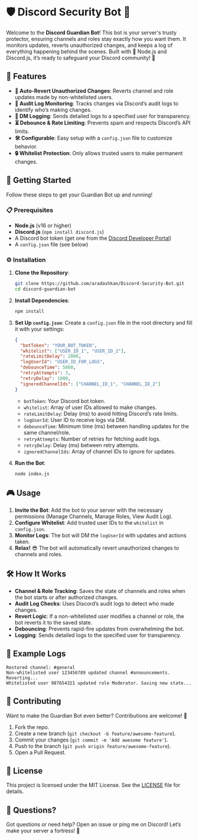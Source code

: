 # 🛡️ Discord Security Bot 🤖

Welcome to the **Discord Guardian Bot**! This bot is your server's trusty protector, ensuring channels and roles stay exactly how you want them. It monitors updates, reverts unauthorized changes, and keeps a log of everything happening behind the scenes. Built with 💪 Node.js and Discord.js, it’s ready to safeguard your Discord community! 🚀

## 🌟 Features

- **🔄 Auto-Revert Unauthorized Changes**: Reverts channel and role updates made by non-whitelisted users.
- **📜 Audit Log Monitoring**: Tracks changes via Discord’s audit logs to identify who’s making changes.
- **📩 DM Logging**: Sends detailed logs to a specified user for transparency.
- **⏳ Debounce & Rate Limiting**: Prevents spam and respects Discord’s API limits.
- **🛠️ Configurable**: Easy setup with a `config.json` file to customize behavior.
- **🔒 Whitelist Protection**: Only allows trusted users to make permanent changes.

## 🚀 Getting Started

Follow these steps to get your Guardian Bot up and running!

### 📋 Prerequisites

- **Node.js** (v16 or higher)
- **Discord.js** (`npm install discord.js`)
- A Discord bot token (get one from the [Discord Developer Portal](https://discord.com/developers/applications))
- A `config.json` file (see below)

### ⚙️ Installation

1. **Clone the Repository**:
   ```bash
   git clone https://github.com/aradashkan/Discord-Security-Bot.git
   cd discord-guardian-bot
   ```

2. **Install Dependencies**:
   ```bash
   npm install
   ```

3. **Set Up `config.json`**:
   Create a `config.json` file in the root directory and fill it with your settings:
   ```json
   {
     "botToken": "YOUR_BOT_TOKEN",
     "whitelist": ["USER_ID_1", "USER_ID_2"],
     "rateLimitDelay": 2000,
     "logUserId": "USER_ID_FOR_LOGS",
     "debounceTime": 5000,
     "retryAttempts": 3,
     "retryDelay": 1000,
     "ignoredChannelIds": ["CHANNEL_ID_1", "CHANNEL_ID_2"]
   }
   ```
   - `botToken`: Your Discord bot token.
   - `whitelist`: Array of user IDs allowed to make changes.
   - `rateLimitDelay`: Delay (ms) to avoid hitting Discord’s rate limits.
   - `logUserId`: User ID to receive logs via DM.
   - `debounceTime`: Minimum time (ms) between handling updates for the same channel/role.
   - `retryAttempts`: Number of retries for fetching audit logs.
   - `retryDelay`: Delay (ms) between retry attempts.
   - `ignoredChannelIds`: Array of channel IDs to ignore for updates.

4. **Run the Bot**:
   ```bash
   node index.js
   ```

## 🎮 Usage

1. **Invite the Bot**: Add the bot to your server with the necessary permissions (Manage Channels, Manage Roles, View Audit Log).
2. **Configure Whitelist**: Add trusted user IDs to the `whitelist` in `config.json`.
3. **Monitor Logs**: The bot will DM the `logUserId` with updates and actions taken.
4. **Relax!** 😎 The bot will automatically revert unauthorized changes to channels and roles.

## 🛠️ How It Works

- **Channel & Role Tracking**: Saves the state of channels and roles when the bot starts or after authorized changes.
- **Audit Log Checks**: Uses Discord’s audit logs to detect who made changes.
- **Revert Logic**: If a non-whitelisted user modifies a channel or role, the bot reverts it to the saved state.
- **Debouncing**: Prevents rapid-fire updates from overwhelming the bot.
- **Logging**: Sends detailed logs to the specified user for transparency.

## 📜 Example Logs

```
Restored channel: #general
Non-whitelisted user 123456789 updated channel #announcements. Reverting...
Whitelisted user 987654321 updated role Moderator. Saving new state...
```

## 🤝 Contributing

Want to make the Guardian Bot even better? Contributions are welcome! 🙌

1. Fork the repo.
2. Create a new branch (`git checkout -b feature/awesome-feature`).
3. Commit your changes (`git commit -m 'Add awesome feature'`).
4. Push to the branch (`git push origin feature/awesome-feature`).
5. Open a Pull Request.

## 📝 License

This project is licensed under the MIT License. See the [LICENSE](https://github.com/AradAshkan/Discord-Security-Bot/blob/main/LICENSE.md) file for details.

## 🌈 Questions?

Got questions or need help? Open an issue or ping me on Discord! Let’s make your server a fortress! 🏰
